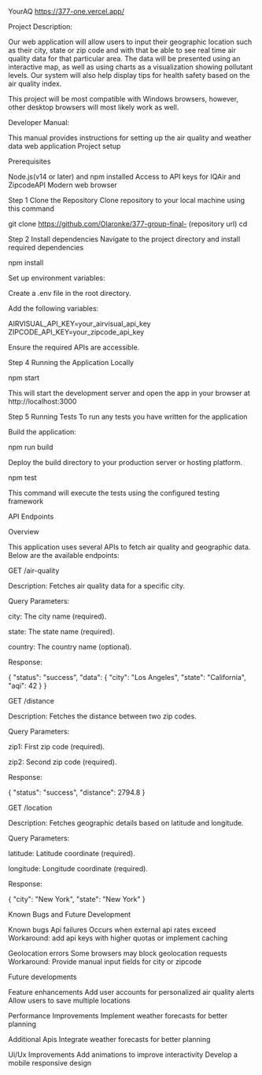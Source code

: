YourAQ
https://377-one.vercel.app/

Project Description:

Our web application will allow users to input their geographic location such as their city, state or zip code and with that be able to see real time air quality data for that particular area. The data will be presented using an interactive map, as well as using charts as a visualization showing pollutant levels. Our system will also help display tips for health safety based on the air quality index.

This project will be most compatible with Windows browsers, however, other desktop browsers will most likely work as well.

Developer Manual:

This manual provides instructions for setting up the air quality and weather data web application
Project setup 

Prerequisites

Node.js(v14 or later) and npm installed
Access to API keys for IQAir and ZipcodeAPI
Modern web browser 

Step 1 Clone the Repository 
Clone repository to your local machine using this command
 
git clone https://github.com/Olaronke/377-group-final-  (repository url)
cd <repository-name>

Step 2 Install dependencies 
Navigate to the project directory and install required dependencies 

npm install

Set up environment variables:

Create a .env file in the root directory.

Add the following variables:

AIRVISUAL_API_KEY=your_airvisual_api_key
ZIPCODE_API_KEY=your_zipcode_api_key

Ensure the required APIs are accessible.

Step 4 Running the Application Locally 

npm start 

This will start the development server and open the app in your browser at http://localhost:3000

Step 5 Running Tests 
To run any tests you have written for the application 

Build the application:

npm run build

Deploy the build directory to your production server or hosting platform.

npm test

This command will execute the tests using the configured testing framework 


API Endpoints

Overview

This application uses several APIs to fetch air quality and geographic data. Below are the available endpoints:

GET /air-quality

Description: Fetches air quality data for a specific city.

Query Parameters:

city: The city name (required).

state: The state name (required).

country: The country name (optional).

Response:

{
  "status": "success",
  "data": {
    "city": "Los Angeles",
    "state": "California",
    "aqi": 42
  }
}

GET /distance

Description: Fetches the distance between two zip codes.

Query Parameters:

zip1: First zip code (required).

zip2: Second zip code (required).

Response:

{
  "status": "success",
  "distance": 2794.8
}

GET /location

Description: Fetches geographic details based on latitude and longitude.

Query Parameters:

latitude: Latitude coordinate (required).

longitude: Longitude coordinate (required).

Response:

{
  "city": "New York",
  "state": "New York"
}

Known Bugs and Future Development

Known bugs 
Api failures
Occurs when external api rates exceed
Workaround: add api keys with higher quotas or implement caching 

Geolocation errors 
Some browsers may block geolocation requests 
Workaround: Provide manual input fields for city or zipcode 

Future developments 

Feature enhancements 
Add user accounts for personalized air quality alerts 
Allow users to save multiple locations 

Performance Improvements 
Implement weather forecasts for better planning  

Additional Apis
Integrate weather forecasts for better planning 

Ui/Ux Improvements 
Add animations to improve interactivity 
Develop a mobile responsive design 
